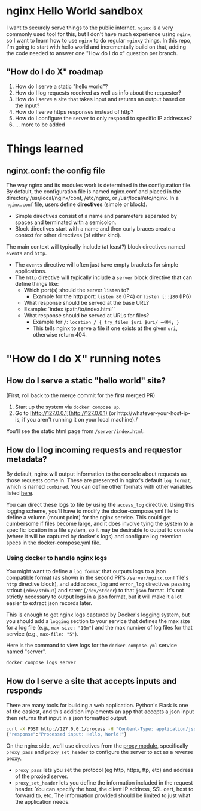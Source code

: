# nginx Hello World sandbox

I want to securely serve things to the public internet. `nginx` is a very commonly used tool for this, but I don't have much experience using `nginx`, so I want to learn how to use `nginx` to do regular `nginx`y things. In this repo, I'm going to start with hello world and incrementally build on that, adding the code needed to answer one "How do I do x" question per branch.

## "How do I do X" roadmap
1. How do I serve a static "hello world"?
2. How do I log requests received as well as info about the requester?
3. How do I serve a site that takes input and returns an output based on the input?
4. How do I serve https responses instead of http?
5. How do I configure the server to only respond to specific IP addresses?
6. ... more to be added

# Things learned

## **nginx.conf**: the config file
 The way nginx and its modules work is determined in the configuration file. By default, the configuration file is named nginx.conf and placed in the directory /usr/local/nginx/conf, /etc/nginx, or /usr/local/etc/nginx. In a `nginx.conf` file, users define **directives** (simple or block).
* Simple directives consist of a name and parameters separated by spaces and terminated with a semicolon.
* Block directives start with a name and then curly braces create a context for other directives (of either kind).

The main context will typically include (at least?) block directives named `events` and `http`.
* The `events` directive will often just have empty brackets for simple applications.
* The `http` directive will typically include a `server` block directive that can define things like:
    * Which port(s) should the server `listen` to?
        * Example for the http port: `listen 80` (IP4) or `listen [::]80` (IP6)
    * What response should be served at the base URL?
	* Example: `index /path/to/index.html``
    * What response should be served at URLs for files?
        * Example for `/`: `location / { try_files $uri $uri/ =404; }`
        * This tells nginx to serve a file if one exists at the given `uri`, otherwise return 404.

# "How do I do X" running notes

## How do I serve a static "hello world" site?

(First, roll back to the merge commit for the first merged PR)

1) Start up the system via `docker compose up`.
2) Go to [http://127.0.0.1](http://127.0.0.1) (or http://whatever-your-host-ip-is, if you aren't running it on your local machine)./

You'll see the static html page from `/server/index.html`.

## How do I log incoming requests and requestor metadata?

By default, nginx will output information to the console about requests as those requests come in. These are presented in nginx's default `log_format`, which is named `combined`. You can define other formats with other variables listed [here](https://nginx.org/en/docs/http/ngx_http_log_module.html#log_format).

You can direct these logs to file by using the `access_log` directive. Using this logging scheme, you'll have to modify the docker-compose.yml file to define a volumn (mount point) for the nginx service. This could get cumbersome if files become large, and it does involve tying the system to a specific location in a file system, so it may be desirable to output to console (where it will be captured by docker's logs) and configure log retention specs in the docker-compose.yml file.

### Using docker to handle nginx logs

You might want to define a `log_format` that outputs logs to a json compatible format (as shown in the second PR's `/server/nginx.conf` file's `http` directive block), and add `access_log` and `error_log` directives passing stdout (`/dev/stdout`) and strerr (`/dev/stderr`) to that `json` format. It's not strictly necessary to output logs in a json format, but it will make it a lot easier to extract json records later.

This is enough to get nginx logs captured by Docker's logging system, but you should add a `logging` section to your service that defines the max size for a log file (e.g., `max-size: "10m"`) and the max number of log files for that service (e.g., `max-file: "5"`).

Here is the command to view logs for the `docker-compose.yml` service named "server".

```bash
docker compose logs server
```

## How do I serve a site that accepts inputs and responds

There are many tools for building a web application. Python's Flask is one of the easiest, and this addition implements an app that accepts a json input then returns that input in a json formatted output.

```bash
curl -X POST http://127.0.0.1/process -H "Content-Type: application/json" -d '{"input":"Hello, World!"}'
{"response":"Processed input: Hello, World!"}
```

On the nginx side, we'll use directives from the [proxy module](http://nginx.org/en/docs/http/ngx_http_proxy_module.html), specifically `proxy_pass` and `proxy_set_header` to configure the server to act as a reverse proxy.
* `proxy_pass` lets you set the protocol (eg http, https, ftp, etc) and address of the proxied server.
* `proxy_set_header` lets you define the information included in the request header. You can specify the host, the client IP address, SSL cert, host to forward to, etc. The information provided should be limited to just what the application needs.

